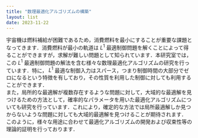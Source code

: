 ```yaml
---
title: "数理最適化アルゴリズムの構築"
layout: list
date: 2023-11-22
---
```



宇宙機は燃料補給が困難であるため，消費燃料を最小にすることが重要な課題となってきます．消費燃料が最小の軌道は $L^1$ 最適制御問題を解くことによって得ることができますが，求解が難しい問題として知られています．本研究室では，この $L^1$ 最適制御問題の解法を含む様々な数理最適化アルゴリズムの研究を行っています．特に， $L^1$ 最適な制御入力はスパース，つまり制御時間の大部分でゼロになるという特徴を有しており，その性質を利用した制御に対しても利用することができます．  
また，局所的な最適解が複数存在するような問題に対して，大域的な最適解を見つけるための方法として，確率的なパラメータを用いた最適化アルゴリズムについても研究を行っています．これにより，確定的な方法では局所最適解しか見つからないような問題に対しても大域的最適解を見つけることが期待されます．  
このように，様々な用途に合わせて最適化アルゴリズムの開発および収束性等の理論的証明を行っております．